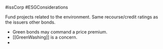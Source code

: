 #issCorp #ESGConsiderations 

Fund projects related to the environment. 
Same recourse/credit ratings as the issuers other bonds. 

- Green bonds may command a price premium. 
- [[GreenWashing]] is a concern.
- 
